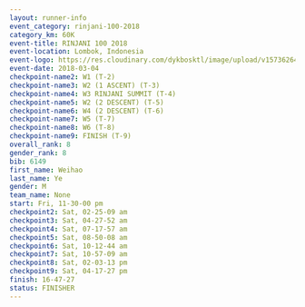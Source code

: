```yaml
---
layout: runner-info 
event_category: rinjani-100-2018 
category_km: 60K 
event-title: RINJANI 100 2018 
event-location: Lombok, Indonesia 
event-logo: https://res.cloudinary.com/dykbosktl/image/upload/v1573626435/Logo/Rinjani_eoufbh.png 
event-date: 2018-03-04 
checkpoint-name2: W1 (T-2) 
checkpoint-name3: W2 (1 ASCENT) (T-3) 
checkpoint-name4: W3 RINJANI SUMMIT (T-4) 
checkpoint-name5: W2 (2 DESCENT) (T-5) 
checkpoint-name6: W4 (2 DESCENT) (T-6) 
checkpoint-name7: W5 (T-7) 
checkpoint-name8: W6 (T-8) 
checkpoint-name9: FINISH (T-9) 
overall_rank: 8
gender_rank: 8
bib: 6149
first_name: Weihao
last_name: Ye
gender: M
team_name: None
start: Fri, 11-30-00 pm
checkpoint2: Sat, 02-25-09 am
checkpoint3: Sat, 04-27-52 am
checkpoint4: Sat, 07-17-57 am
checkpoint5: Sat, 08-50-08 am
checkpoint6: Sat, 10-12-44 am
checkpoint7: Sat, 10-57-09 am
checkpoint8: Sat, 02-03-13 pm
checkpoint9: Sat, 04-17-27 pm
finish: 16-47-27
status: FINISHER
---
```


